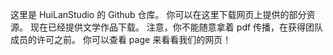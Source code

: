 这里是 HuiLanStudio 的 Github 仓库。
你可以在这里下载网页上提供的部分资源。
现在已经提供文学作品下载。
注意，你不能随意拿着 pdf 传播，在获得团队成员的许可之前。
你可以查看 page 来看看我们的网页！
